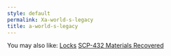 ```yaml
---
style: default
permalink: Xa-world-s-legacy
title: a-world-s-legacy
---
```

You may also like:
[Locks](http://scp-wiki.net/locks)
[SCP-432 Materials Recovered](http://scp-wiki.net/materials-recovered)